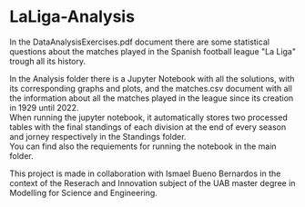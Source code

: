 # LaLiga-Analysis

In the DataAnalysisExercises.pdf document there are some statistical questions about the matches played in the Spanish football league "La Liga" trough all its history.  
  
In the Analysis folder there is a Jupyter Notebook with all the solutions, with its corresponding graphs and plots, and the matches.csv document with all the information about all the matches played in the league since its creation in 1929 until 2022.    
When running the jupyter notebook, it automatically stores two processed tables with the final standings of each division at the end of every season and jorney respectively in the Standings folder.  
You can find also the requiements for running the notebook in the main folder.  
  
This project is made in collaboration with Ismael Bueno Bernardos in the context of the Reserach and Innovation subject of the UAB master degree in Modelling for Science and Engineering.

